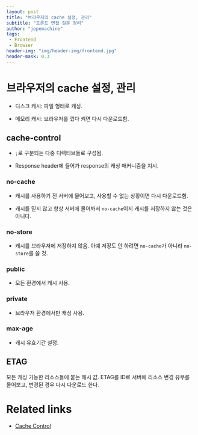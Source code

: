 ```yaml
---
layout: post
title: "브라우저의 cache 설정, 관리"
subtitle: "프론트 면접 질문 정리"
author: "jopemachine"
tags: 
 - Frontend
 - Browser
header-img: "img/header-img/frontend.jpg"
header-mask: 0.3
---
```


# 브라우저의 cache 설정, 관리

- 디스크 캐시: 파일 형태로 캐싱.

- 메모리 캐시: 브라우저를 껐다 켜면 다시 다운로드함.

## cache-control

- `;`로 구분되는 다중 디렉티브들로 구성됨.

- Response header에 들어가 response의 캐싱 매커니즘을 지시.

### no-cache

- 캐시를 사용하기 전 서버에 물어보고, 사용할 수 없는 상황이면 다시 다운로드함.

- 캐시를 믿지 않고 항상 서버에 물어봐서 `no-cache`이지 캐시를 저장하지 않는 것은 아니다.

### no-store

- 캐시를 브라우저에 저장하지 않음. 아예 저장도 안 하려면 `no-cache`가 아니라 `no-store`를 쓸 것.

### public

- 모든 환경에서 캐시 사용.

### private

- 브라우저 환경에서만 캐싱 사용.

### max-age

- 캐시 유효기간 설정.

## ETAG

모든 캐싱 가능한 리소스들에 붙는 해시 값. ETAG를 ID로 서버에 리소스 변경 유무를 물어보고, 변경된 경우 다시 다운로드 한다.

# Related links

- [Cache Control](https://developer.mozilla.org/ko/docs/Web/HTTP/Headers/Cache-Control)